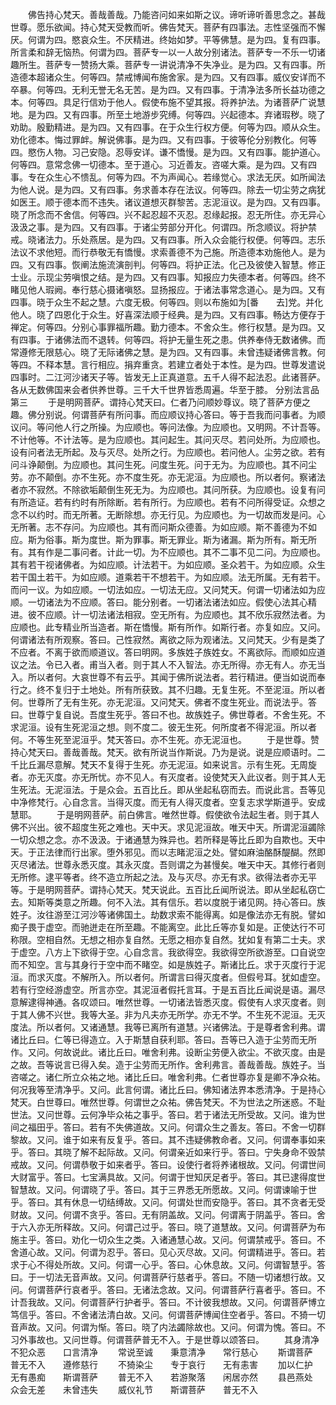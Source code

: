<!-- { "loadSidebar": true } -->
　　佛告持心梵天。善哉善哉。乃能咨问如来如斯之议。谛听谛听善思念之。甚哉世尊。愿乐欲闻。持心梵天受教而听。佛告梵天。菩萨有四事法。志性坚强而不懈厌。何谓为四。愍哀众生。不厌精进。终始如梦。平等佛慧。是为四。复有四事。所言柔和辞无恼热。何谓为四。菩萨专一以一人故分别诸法。菩萨专一不乐一切诸趣所生。菩萨专一赞扬大乘。菩萨专一讲说清净不失净业。是为四。又有四事。所造德本超诸众生。何等四。禁戒博闻布施舍家。是为四。又有四事。威仪安详而不卒暴。何等四。无利无誉无名无苦。是为四。又有四事。于清净法多所长益功德之本。何等四。具足行信劝于他人。假使布施不望其报。将养护法。为诸菩萨广说慧地。是为四。又有四事。所至土地游步究缚。何等四。兴起德本。弃诸瑕秽。晓了劝助。殷勤精进。是为四。又有四事。在于众生行权方便。何等为四。顺从众生。劝化德本。悔过罪衅。解说佛事。是为四。又有四事。于彼等伦分别教化。何等四。愍伤人物。习己安隐。忍辱安详。谦不憍慢。是为四。又有四事。能护道心。何等四。意常念佛一切德本。至于道心。习近善友。咨嗟大乘。是为四。又有四事。专在众生心不愦乱。何等为四。不为声闻心。若缘觉心。求法无厌。如所闻法为他人说。是为四。又有四事。务求善本存在法议。何等四。除去一切尘劳之病犹如医王。顺于德本而不违失。诸议道想灭群黎苦。志泥洹议。是为四。又有四事。晓了所念而不舍信。何等四。兴不起忍超不灭忍。忍缘起报。忍无所住。亦无异心汲汲之事。是为四。又有四事。于诸尘劳部分开化。何谓四。所念顺议。将护禁戒。晓诸法力。乐处燕居。是为四。又有四事。所入众会能行权便。何等四。志乐法议不求他短。而行恭敬无有憍慢。求索善德不为己施。所造德本劝施他人。是为四。又有四事。恢阐法施流演剖判。何等四。将护正法。化己及彼使入智慧。修正士业。示现尘劳嗔恨之结。是为四。又有四事。知报应力失德本者。何等四。终不睹见他人瑕阙。奉行慈心摄诸嗔怒。显扬报应。于诸法事常念道心。是为四。又有四事。晓于众生不起之慧。六度无极。何等四。则以布施如为[番　　去]党。并化他人。晓了四恩化于众生。好喜深法顺于经典。是为四。又有四事。畅达方便存于禅定。何等四。分别心事罪福所趣。勤力德本。不舍众生。修行权慧。是为四。又有四事。于诸佛法而不退转。何等四。将护无量生死之患。供养奉侍无数诸佛。而常遵修无限慈心。晓了无际诸佛之慧。是为四。又有四事。未曾违疑诸佛言教。何等四。不释本慧。言行相应。捐弃重贪。若建立者处于本性。是为四。世尊发遣说四事时。二江河沙诸天子等。皆发无上正真道意。五千人得不起法忍。此诸菩萨。各从无数佛国来会者供养世尊。三千大千世界皆悉周遍。华至于膝。
分别法言品第三
　　于是明网菩萨。谓持心梵天曰。仁者乃问顺妙尊议。晓了菩萨方便之趣。佛分别说。何谓菩萨有所问事。而应顺议持心答曰。等于吾我而问事者。为顺议问。等问他人行之所操。为应顺也。等问法像。为应顺也。又明网。不计吾等。不计他等。不计法等。是为应顺也。其问起生。其问灭尽。若问处所。为应顺也。设有问者法无所起。及与灭尽。处所之行。为应顺也。若问他人。尘劳之欲。若有问斗诤颠倒。为应顺也。其问生死。问度生死。问于无为。为应顺也。其不问尘劳。亦不颠倒。亦不生死。亦不度生死。亦无泥洹。为应顺也。所以者何。察诸法者亦不寂然。不除欲垢颠倒生死无为。为应顺也。其问所获。为应顺也。设复有问有所造证。若有约时有所除断。若有所行。为应顺也。若有不问所得受证。众想之念不以约时。而无所著。无断除想。亦无行见。为应顺也。为一切故而发是问。心无所著。志不存问。为应顺也。其有而问斯众德善。为如应顺。斯不善德为不如应。斯为俗事。斯为度世。斯为罪事。斯无罪业。斯为诸漏。斯为所有。斯无所有。其有作是二事问者。计此一切。为不应顺也。其不二事不见二问。为应顺也。其有若干视诸佛者。为如应顺。计法若干。为如应顺。圣众若干。为如应顺。众生若干国土若干。为如应顺。道乘若干不想若干。为如应顺。法无所属。无有若干。而问一议。为如应顺。一切法如应。一切法无应。又问梵天。何谓一切诸法如为应顺。一切诸法为不应顺。答曰。能分别者。一切诸法诸法如应。假使心法其心精进。彼不应顺。计一切法诸法相寂。空无所有。为应顺也。其不欣乐寂然法者。为应顺也。此专精业所当造者。斯在憍慢。斯有所作。如斯行者。亦复如应。又问。何谓诸法有所观察。答曰。己性寂然。离欲之际为观诸法。又问梵天。少有是类了不应者。不离于欲而顺道议。答曰明网。多族姓子族姓女。不离欲际。而顺如应道议之法。令已入者。甫当入者。则于其人不入智法。亦无所得。亦无有人。亦无当入。所以者何。大哀世尊不有云乎。其闻于佛所说法者。若行精进。便当如说而奉行之。终不复归于土地处。所有所获致。其不归趣。无复生死。不至泥洹。所以者何。世尊所了无有生死。亦无泥洹。又问梵天。佛者不度生死业。而说法乎。答曰。世尊宁复自说。吾度生死乎。答曰不也。故族姓子。佛世尊者。不舍生死。不求泥洹。设有生死泥洹之想。则不度二。彼无生死。何所度者不得泥洹。所以者何。不等生死至泥洹乎。梵天答曰。亦不生死。亦无泥洹也。
　　于是世尊。赞持心梵天曰。善哉善哉。梵天。欲有所说当作斯说。乃为是说。说是应顺语时。二千比丘漏尽意解。梵天不复得于生死。亦无泥洹。如来说言。示有生死。无周旋者。亦无灭度。亦无所忧。亦不见人。有灭度者。设使梵天入此议者。则于其人无生死法。无泥洹法。于是众会。五百比丘。即从坐起私窃而去。而说此言。吾等见中净修梵行。心自念言。当得灭度。而无有人得灭度者。空复志求学斯道乎。安成慧耶。
　　于是明网菩萨。前白佛言。唯然世尊。假使欲令法起生者。则于其人佛不兴出。彼不超度生死之难也。天中天。求见泥洹故。唯天中天。所谓泥洹蠲除一切众想之念。亦不汲汲。于诸通慧为殊异也。若所释是等比丘即为自欺也。天中天。于正法律而行出家。堕外邪见。而以志睹泥洹之处。譬如麻油酪酥醍醐。然即灭尽诸法。世尊永悉灭度。其永灭度。吾则谓之为甚慢矣。唯天中天。其修行者则无所修。逮平等者。终不造立所起之法。及与灭尽。亦无有求。欲得法者亦无平等。于是明网菩萨。谓持心梵天。梵天说此。五百比丘闻所说法。即从坐起私窃亡去。知斯等类意之所趣。何不入法。其有信乐。若以度脱于诸见网。持心答曰。族姓子。汝往游至江河沙等诸佛国土。劫数求索不能得离。如是像法亦无有脱。譬如痴子畏于虚空。而驰迸走在所至趣。不能离空。此比丘等亦复如是。正使达行不可称限。空相自然。无想之相亦复自然。无愿之相亦复自然。犹如复有第二士夫。求于虚空。八方上下欲得于空。心自念言。我欲得空。我欲得空所欲游至。口自说空而不知空。言与其身行于空中而不睹空。如是族姓子。斯诸比丘。求于灭度行于泥洹。而求灭度。不解所入。所以者何。所谓言曰得灭度者。但假号耳。犹如虚空。若有行空经游虚空。所言亦空。其泥洹者假托言耳。于是五百比丘闻说是语。漏尽意解逮得神通。各叹颂曰。唯然世尊。一切诸法皆悉灭度。假使有人求灭度者。则于其人佛不兴世。我等大圣。非为凡夫亦无所学。亦无不学。不生死不泥洹。无灭度法。所以者何。又诸通慧。我等已离所有道慧。兴诸佛法。于是尊者舍利弗。谓诸比丘曰。仁等已得造立。入于斯慧自获利耶。答曰。吾等已入造于尘劳而无所作。又问。何故说此。诸比丘曰。唯舍利弗。设断尘劳便入欲尘。不欲灭度。由是之故。吾等说言已得入矣。造于尘劳而无所作。舍利弗言。善哉善哉。族姓子。当咨嗟之。诸仁所立众祐之地。诸比丘曰。唯舍利弗。仁者世尊亦复是卿不净众祐。何况我等至清净乎。又问。此言何谓。诸比丘曰。佛知诸法界本悉清净。于是持心梵天。白世尊曰。唯然世尊。何谓世之众祐。佛告梵天。不为世法之所迷惑。不耻世法。又问世尊。云何净毕众祐之事乎。答曰。若于诸法无所受故。又问。谁为世间之福田乎。答曰。若有不失佛道故。又问。何谓众生之善友。答曰。不舍一切群黎故。又问。谁于如来有反复乎。答曰。其不违疑佛教命者。又问。何谓奉事如来乎。答曰。其晓了解不起际故。又问。何谓亲近如来行乎。答曰。宁失身命不毁禁戒故。又问。何谓恭敬于如来者乎。答曰。设使行者将养诸根故。又问。何谓世间大财富乎。答曰。七宝满具故。又问。何谓于世知厌足者乎。答曰。其已逮得度世智慧故。又问。何谓晓了乎。答曰。其于三界悉无所愿故。又问。何谓谏喻于世乎。答曰。其有休息一切结缚故。又问。何谓处世而安隐乎。答曰。其不贪者无受财故。又问。何谓不贪乎。答曰。无有阴盖故。又问。何谓离于阴盖乎。答曰。舍于六入亦无所释故。又问。何谓己过乎。答曰。晓了道慧故。又问。何谓菩萨为布施主乎。答曰。劝化一切众生之类。入诸通慧心故。又问。何谓禁戒乎。答曰。不舍道心故。又问。何谓为忍乎。答曰。见心灭尽故。又问。何谓精进乎。答曰。若求于心不得处所故。又问。何谓一心乎。答曰。心休息故。又问。何谓智慧乎。答曰。于一切法无音声故。又问。何谓菩萨行慈者乎。答曰。不随一切诸想行故。又问。何谓菩萨行哀者乎。答曰。无诸法念故。又问。何谓菩萨行喜者乎。答曰。不计吾我故。又问。何谓菩萨行护者乎。答曰。不计彼我想故。又问。何谓菩萨博立笃信乎。答曰。不舍诸法清白故。又问。何谓菩萨博闻住空者乎。答曰。不猗一切音声故。又问。何谓为惭。答曰。晓了内法蠲除故也。又问。何谓为愧。答曰。不习外事故也。又问世尊。何谓菩萨普无不入。于是世尊以颂答曰。
　　其身清净　　不犯众恶　　口言清净
　　常说至诚　　秉意清净　　常行慈心
　　斯谓菩萨　　普无不入　　遵修慈行
　　不猗染尘　　专于哀行　　无有恚害
　　加以仁护　　无有愚痴　　斯谓菩萨
　　普无不入　　若游聚落　　闲居亦然
　　县邑燕处　　众会无差　　未曾违失
　　威仪礼节　　斯谓菩萨　　普无不入
